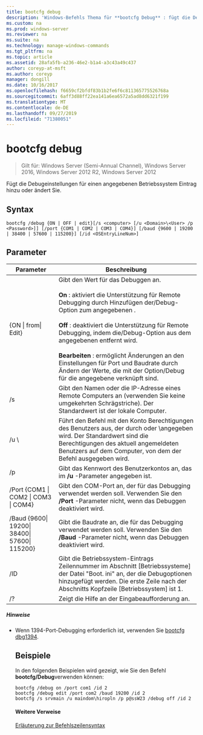 ```yaml
---
title: bootcfg debug
description: 'Windows-Befehls Thema für **bootcfg Debug** : fügt die Debugeinstellungen für einen angegebenen Betriebssystem Eintrag hinzu oder ändert Sie.'
ms.custom: na
ms.prod: windows-server
ms.reviewer: na
ms.suite: na
ms.technology: manage-windows-commands
ms.tgt_pltfrm: na
ms.topic: article
ms.assetid: 28afa5fb-a236-46e2-b1a4-a3c43a49c437
author: coreyp-at-msft
ms.author: coreyp
manager: dongill
ms.date: 10/16/2017
ms.openlocfilehash: f6659cf2bfdf83b1b2fe6f6c811365775526768a
ms.sourcegitcommit: 6aff3d88ff22ea141a6ea6572a5ad8dd6321f199
ms.translationtype: MT
ms.contentlocale: de-DE
ms.lasthandoff: 09/27/2019
ms.locfileid: "71380051"
---
```

# <a name="bootcfg-debug"></a>bootcfg debug

>Gilt für: Windows Server (Semi-Annual Channel), Windows Server 2016, Windows Server 2012 R2, Windows Server 2012

Fügt die Debugeinstellungen für einen angegebenen Betriebssystem Eintrag hinzu oder ändert Sie.

## <a name="syntax"></a>Syntax
```
bootcfg /debug {ON | OFF | edit}[/s <computer> [/u <Domain>\<User> /p <Password>]] [/port {COM1 | COM2 | COM3 | COM4}] [/baud {9600 | 19200 | 38400 | 57600 | 115200}] [/id <OSEntryLineNum>]
```
## <a name="parameters"></a>Parameter

|                           Parameter                           |                                                                                                                                                                                                                    Beschreibung                                                                                                                                                                                                                    |
|---------------------------------------------------------------|---------------------------------------------------------------------------------------------------------------------------------------------------------------------------------------------------------------------------------------------------------------------------------------------------------------------------------------------------------------------------------------------------------------------------------------------------|
|                  {ON &#124; from&#124; Edit}                   | Gibt den Wert für das Debuggen an.<br /><br />**On** : aktiviert die Unterstützung für Remote Debugging durch Hinzufügen der/Debug-Option zum angegebenen <OSEntryLineNum>.<br /><br />**Off** : deaktiviert die Unterstützung für Remote Debugging, indem die/Debug-Option aus dem angegebenen <OSEntryLineNum>entfernt wird.<br /><br />**Bearbeiten** : ermöglicht Änderungen an den Einstellungen für Port und Baudrate durch Ändern der Werte, die mit der Option/Debug für die angegebene <OSEntryLineNum>verknüpft sind. |
|                         /s <computer>                         |                                                                                                                                                                Gibt den Namen oder die IP-Adresse eines Remote Computers an (verwenden Sie keine umgekehrten Schrägstriche). Der Standardwert ist der lokale Computer.                                                                                                                                                                 |
|                      /u <Domain>\\<User>                      |                                                                                                                       Führt den Befehl mit den Konto Berechtigungen des Benutzers aus, der durch <User> oder <Domain>\\<User>angegeben wird. Der Standardwert sind die Berechtigungen des aktuell angemeldeten Benutzers auf dem Computer, von dem der Befehl ausgegeben wird.                                                                                                                        |
|                         /p <Password>                         |                                                                                                                                                                               Gibt das Kennwort des Benutzerkontos an, das im **/u** -Parameter angegeben ist.                                                                                                                                                                               |
|       /Port {COM1 &#124; COM2 &#124; COM3 &#124; COM4}        |                                                                                                                                                                Gibt den COM-Port an, der für das Debugging verwendet werden soll. Verwenden Sie den **/Port** -Parameter nicht, wenn das Debuggen deaktiviert wird.                                                                                                                                                                |
| /Baud {9600&#124; 19200&#124; 38400&#124; 57600&#124; 115200} |                                                                                                                                                               Gibt die Baudrate an, die für das Debugging verwendet werden soll. Verwenden Sie den **/Baud** -Parameter nicht, wenn das Debuggen deaktiviert wird.                                                                                                                                                                |
|                     /ID <OSEntryLineNum>                      |                                                                                                               Gibt die Betriebssystem-Eintrags Zeilennummer im Abschnitt [Betriebssysteme] der Datei "Boot. ini" an, der die Debugoptionen hinzugefügt werden. Die erste Zeile nach der Abschnitts Kopfzeile [Betriebssystem] ist 1.                                                                                                                |
|                              /?                               |                                                                                                                                                                                                       Zeigt die Hilfe an der Eingabeaufforderung an.                                                                                                                                                                                                        |

##### <a name="remarks"></a>Hinweise
- Wenn 1394-Port-Debugging erforderlich ist, verwenden Sie [bootcfg dbg1394](bootcfg-dbg1394.md).
  ## <a name="BKMK_examples"></a>Beispiele
  In den folgenden Beispielen wird gezeigt, wie Sie den Befehl **bootcfg/Debug**verwenden können:
  ```
  bootcfg /debug on /port com1 /id 2 
  bootcfg /debug edit /port com2 /baud 19200 /id 2 
  bootcfg /s srvmain /u maindom\hiropln /p p@ssW23 /debug off /id 2
  ```
  #### <a name="additional-references"></a>Weitere Verweise
  [Erläuterung zur Befehlszeilensyntax](command-line-syntax-key.md)
